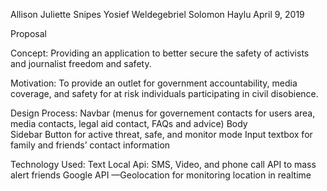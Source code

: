 Allison Juliette Snipes
Yosief Weldegebriel
Solomon Haylu
April 9, 2019

Proposal

Concept: Providing an application to better secure the safety of activists and journalist freedom and safety.

Motivation: To provide an outlet for government accountability, media coverage, and safety for at risk individuals participating in civil disobience.

Design Process: 
Navbar (menus for governement contacts for users area, media contacts, legal aid contact, FAQs and advice)
Body  
Sidebar 
Button for active threat, safe, and monitor mode
Input textbox for family and friends’ contact information

Technology Used:
Text Local Api: SMS, Video, and phone call API to mass alert friends
Google API —Geolocation for monitoring location in realtime 
